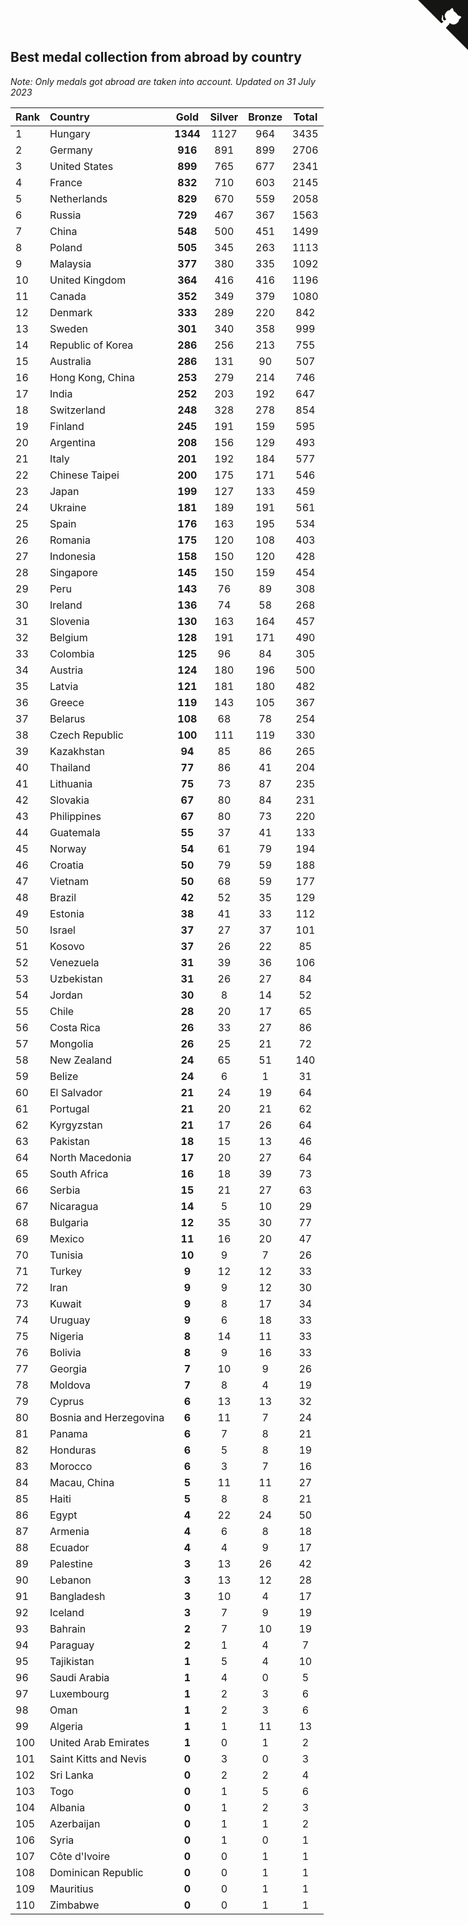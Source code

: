 ## Best medal collection from abroad by country

*Note: Only medals got abroad are taken into account.*
*Updated on 31 July 2023*

| Rank | Country | Gold | Silver | Bronze | Total |
| :--- | :--- | :--: | :--: | :--: | :--: |
| 1 | Hungary | **1344** | 1127 | 964 | 3435 |
| 2 | Germany | **916** | 891 | 899 | 2706 |
| 3 | United States | **899** | 765 | 677 | 2341 |
| 4 | France | **832** | 710 | 603 | 2145 |
| 5 | Netherlands | **829** | 670 | 559 | 2058 |
| 6 | Russia | **729** | 467 | 367 | 1563 |
| 7 | China | **548** | 500 | 451 | 1499 |
| 8 | Poland | **505** | 345 | 263 | 1113 |
| 9 | Malaysia | **377** | 380 | 335 | 1092 |
| 10 | United Kingdom | **364** | 416 | 416 | 1196 |
| 11 | Canada | **352** | 349 | 379 | 1080 |
| 12 | Denmark | **333** | 289 | 220 | 842 |
| 13 | Sweden | **301** | 340 | 358 | 999 |
| 14 | Republic of Korea | **286** | 256 | 213 | 755 |
| 15 | Australia | **286** | 131 | 90 | 507 |
| 16 | Hong Kong, China | **253** | 279 | 214 | 746 |
| 17 | India | **252** | 203 | 192 | 647 |
| 18 | Switzerland | **248** | 328 | 278 | 854 |
| 19 | Finland | **245** | 191 | 159 | 595 |
| 20 | Argentina | **208** | 156 | 129 | 493 |
| 21 | Italy | **201** | 192 | 184 | 577 |
| 22 | Chinese Taipei | **200** | 175 | 171 | 546 |
| 23 | Japan | **199** | 127 | 133 | 459 |
| 24 | Ukraine | **181** | 189 | 191 | 561 |
| 25 | Spain | **176** | 163 | 195 | 534 |
| 26 | Romania | **175** | 120 | 108 | 403 |
| 27 | Indonesia | **158** | 150 | 120 | 428 |
| 28 | Singapore | **145** | 150 | 159 | 454 |
| 29 | Peru | **143** | 76 | 89 | 308 |
| 30 | Ireland | **136** | 74 | 58 | 268 |
| 31 | Slovenia | **130** | 163 | 164 | 457 |
| 32 | Belgium | **128** | 191 | 171 | 490 |
| 33 | Colombia | **125** | 96 | 84 | 305 |
| 34 | Austria | **124** | 180 | 196 | 500 |
| 35 | Latvia | **121** | 181 | 180 | 482 |
| 36 | Greece | **119** | 143 | 105 | 367 |
| 37 | Belarus | **108** | 68 | 78 | 254 |
| 38 | Czech Republic | **100** | 111 | 119 | 330 |
| 39 | Kazakhstan | **94** | 85 | 86 | 265 |
| 40 | Thailand | **77** | 86 | 41 | 204 |
| 41 | Lithuania | **75** | 73 | 87 | 235 |
| 42 | Slovakia | **67** | 80 | 84 | 231 |
| 43 | Philippines | **67** | 80 | 73 | 220 |
| 44 | Guatemala | **55** | 37 | 41 | 133 |
| 45 | Norway | **54** | 61 | 79 | 194 |
| 46 | Croatia | **50** | 79 | 59 | 188 |
| 47 | Vietnam | **50** | 68 | 59 | 177 |
| 48 | Brazil | **42** | 52 | 35 | 129 |
| 49 | Estonia | **38** | 41 | 33 | 112 |
| 50 | Israel | **37** | 27 | 37 | 101 |
| 51 | Kosovo | **37** | 26 | 22 | 85 |
| 52 | Venezuela | **31** | 39 | 36 | 106 |
| 53 | Uzbekistan | **31** | 26 | 27 | 84 |
| 54 | Jordan | **30** | 8 | 14 | 52 |
| 55 | Chile | **28** | 20 | 17 | 65 |
| 56 | Costa Rica | **26** | 33 | 27 | 86 |
| 57 | Mongolia | **26** | 25 | 21 | 72 |
| 58 | New Zealand | **24** | 65 | 51 | 140 |
| 59 | Belize | **24** | 6 | 1 | 31 |
| 60 | El Salvador | **21** | 24 | 19 | 64 |
| 61 | Portugal | **21** | 20 | 21 | 62 |
| 62 | Kyrgyzstan | **21** | 17 | 26 | 64 |
| 63 | Pakistan | **18** | 15 | 13 | 46 |
| 64 | North Macedonia | **17** | 20 | 27 | 64 |
| 65 | South Africa | **16** | 18 | 39 | 73 |
| 66 | Serbia | **15** | 21 | 27 | 63 |
| 67 | Nicaragua | **14** | 5 | 10 | 29 |
| 68 | Bulgaria | **12** | 35 | 30 | 77 |
| 69 | Mexico | **11** | 16 | 20 | 47 |
| 70 | Tunisia | **10** | 9 | 7 | 26 |
| 71 | Turkey | **9** | 12 | 12 | 33 |
| 72 | Iran | **9** | 9 | 12 | 30 |
| 73 | Kuwait | **9** | 8 | 17 | 34 |
| 74 | Uruguay | **9** | 6 | 18 | 33 |
| 75 | Nigeria | **8** | 14 | 11 | 33 |
| 76 | Bolivia | **8** | 9 | 16 | 33 |
| 77 | Georgia | **7** | 10 | 9 | 26 |
| 78 | Moldova | **7** | 8 | 4 | 19 |
| 79 | Cyprus | **6** | 13 | 13 | 32 |
| 80 | Bosnia and Herzegovina | **6** | 11 | 7 | 24 |
| 81 | Panama | **6** | 7 | 8 | 21 |
| 82 | Honduras | **6** | 5 | 8 | 19 |
| 83 | Morocco | **6** | 3 | 7 | 16 |
| 84 | Macau, China | **5** | 11 | 11 | 27 |
| 85 | Haiti | **5** | 8 | 8 | 21 |
| 86 | Egypt | **4** | 22 | 24 | 50 |
| 87 | Armenia | **4** | 6 | 8 | 18 |
| 88 | Ecuador | **4** | 4 | 9 | 17 |
| 89 | Palestine | **3** | 13 | 26 | 42 |
| 90 | Lebanon | **3** | 13 | 12 | 28 |
| 91 | Bangladesh | **3** | 10 | 4 | 17 |
| 92 | Iceland | **3** | 7 | 9 | 19 |
| 93 | Bahrain | **2** | 7 | 10 | 19 |
| 94 | Paraguay | **2** | 1 | 4 | 7 |
| 95 | Tajikistan | **1** | 5 | 4 | 10 |
| 96 | Saudi Arabia | **1** | 4 | 0 | 5 |
| 97 | Luxembourg | **1** | 2 | 3 | 6 |
| 98 | Oman | **1** | 2 | 3 | 6 |
| 99 | Algeria | **1** | 1 | 11 | 13 |
| 100 | United Arab Emirates | **1** | 0 | 1 | 2 |
| 101 | Saint Kitts and Nevis | **0** | 3 | 0 | 3 |
| 102 | Sri Lanka | **0** | 2 | 2 | 4 |
| 103 | Togo | **0** | 1 | 5 | 6 |
| 104 | Albania | **0** | 1 | 2 | 3 |
| 105 | Azerbaijan | **0** | 1 | 1 | 2 |
| 106 | Syria | **0** | 1 | 0 | 1 |
| 107 | Côte d'Ivoire | **0** | 0 | 1 | 1 |
| 108 | Dominican Republic | **0** | 0 | 1 | 1 |
| 109 | Mauritius | **0** | 0 | 1 | 1 |
| 110 | Zimbabwe | **0** | 0 | 1 | 1 |


<a href="https://github.com/JustinTimeCuber/wca_statistics" class="github-corner" aria-label="View source on Github"><svg width="80" height="80" viewBox="0 0 250 250" style="fill:#151513; color:#fff; position: absolute; top: 0; border: 0; right: 0;" aria-hidden="true"><path d="M0,0 L115,115 L130,115 L142,142 L250,250 L250,0 Z"></path><path d="M128.3,109.0 C113.8,99.7 119.0,89.6 119.0,89.6 C122.0,82.7 120.5,78.6 120.5,78.6 C119.2,72.0 123.4,76.3 123.4,76.3 C127.3,80.9 125.5,87.3 125.5,87.3 C122.9,97.6 130.6,101.9 134.4,103.2" fill="currentColor" style="transform-origin: 130px 106px;" class="octo-arm"></path><path d="M115.0,115.0 C114.9,115.1 118.7,116.5 119.8,115.4 L133.7,101.6 C136.9,99.2 139.9,98.4 142.2,98.6 C133.8,88.0 127.5,74.4 143.8,58.0 C148.5,53.4 154.0,51.2 159.7,51.0 C160.3,49.4 163.2,43.6 171.4,40.1 C171.4,40.1 176.1,42.5 178.8,56.2 C183.1,58.6 187.2,61.8 190.9,65.4 C194.5,69.0 197.7,73.2 200.1,77.6 C213.8,80.2 216.3,84.9 216.3,84.9 C212.7,93.1 206.9,96.0 205.4,96.6 C205.1,102.4 203.0,107.8 198.3,112.5 C181.9,128.9 168.3,122.5 157.7,114.1 C157.9,116.9 156.7,120.9 152.7,124.9 L141.0,136.5 C139.8,137.7 141.6,141.9 141.8,141.8 Z" fill="currentColor" class="octo-body"></path></svg></a><style>.github-corner:hover .octo-arm{animation:octocat-wave 560ms ease-in-out}@keyframes octocat-wave{0%,100%{transform:rotate(0)}20%,60%{transform:rotate(-25deg)}40%,80%{transform:rotate(10deg)}}@media (max-width:500px){.github-corner:hover .octo-arm{animation:none}.github-corner .octo-arm{animation:octocat-wave 560ms ease-in-out}}</style>
